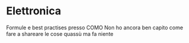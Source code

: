 # Elettronica
Formule e best practises presso COMO
Non ho ancora ben capito come fare a shareare le cose quassù ma fa niente
